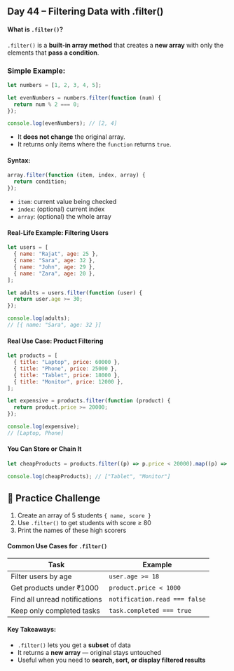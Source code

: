 ## Day 44 – Filtering Data with .filter()

#### What is `.filter()`?

`.filter()` is a **built-in array method** that creates a **new array** with only the elements that **pass a condition**.

### Simple Example:

```js
let numbers = [1, 2, 3, 4, 5];

let evenNumbers = numbers.filter(function (num) {
  return num % 2 === 0;
});

console.log(evenNumbers); // [2, 4]
```

- It **does not change** the original array.
- It returns only items where the `function` returns `true`.

#### Syntax:

```js
array.filter(function (item, index, array) {
  return condition;
});
```

- `item`: current value being checked
- `index`: (optional) current index
- `array`: (optional) the whole array

#### Real-Life Example: Filtering Users

```js
let users = [
  { name: "Rajat", age: 25 },
  { name: "Sara", age: 32 },
  { name: "John", age: 29 },
  { name: "Zara", age: 20 },
];

let adults = users.filter(function (user) {
  return user.age >= 30;
});

console.log(adults);
// [{ name: "Sara", age: 32 }]
```

#### Real Use Case: Product Filtering

```js
let products = [
  { title: "Laptop", price: 60000 },
  { title: "Phone", price: 25000 },
  { title: "Tablet", price: 18000 },
  { title: "Monitor", price: 12000 },
];

let expensive = products.filter(function (product) {
  return product.price >= 20000;
});

console.log(expensive);
// [Laptop, Phone]
```

#### You Can Store or Chain It

```js
let cheapProducts = products.filter((p) => p.price < 20000).map((p) => p.title);

console.log(cheapProducts); // ["Tablet", "Monitor"]
```

## 🔸 Practice Challenge

1. Create an array of 5 students `{ name, score }`
2. Use `.filter()` to get students with score ≥ 80
3. Print the names of these high scorers

#### Common Use Cases for `.filter()`

| Task                          | Example                       |
| ----------------------------- | ----------------------------- |
| Filter users by age           | `user.age >= 18`              |
| Get products under ₹1000      | `product.price < 1000`        |
| Find all unread notifications | `notification.read === false` |
| Keep only completed tasks     | `task.completed === true`     |

#### Key Takeaways:

- `.filter()` lets you get a **subset** of data
- It returns a **new array** — original stays untouched
- Useful when you need to **search, sort, or display filtered results**
